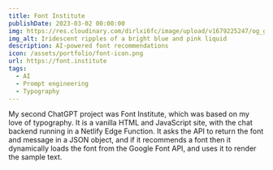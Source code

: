 ```yaml
---
title: Font Institute
publishDate: 2023-03-02 00:00:00
img: https://res.cloudinary.com/dirlxi6fc/image/upload/v1679225247/og_gklbmz.png
img_alt: Iridescent ripples of a bright blue and pink liquid
description: AI-powered font recommendations
icon: /assets/portfolio/font-icon.png
url: https://font.institute
tags:
  - AI
  - Prompt engineering
  - Typography
---
```


My second ChatGPT project was Font Institute, which was based on my love of
typography. It is a vanilla HTML and JavaScript site, with the chat backend
running in a Netlify Edge Function. It asks the API to return the font and
message in a JSON object, and if it recommends a font then it dynamically loads
the font from the Google Font API, and uses it to render the sample text.
